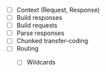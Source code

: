 - [ ] Context (Request, Response)
- [ ] Build responses
- [ ] Build requests
- [ ] Parse responses
- [ ] Chunked transfer-coding
- [ ] Routing
  - [ ] Wildcards


